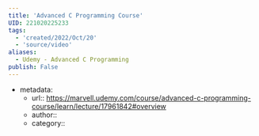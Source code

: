 ```yaml
---
title: 'Advanced C Programming Course'
UID: 221020225233
tags:
  - 'created/2022/Oct/20'
  - 'source/video'
aliases:
  - Udemy - Advanced C Programming
publish: False
---
```

- metadata:
	- url:: https://marvell.udemy.com/course/advanced-c-programming-course/learn/lecture/17961842#overview
	- author::
	- category::


